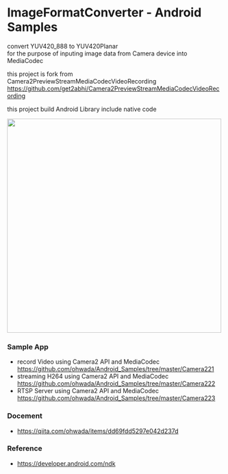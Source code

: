ImageFormatConverter - Android Samples
===============

convert YUV420_888 to YUV420Planar <br/>
for the purpose of inputing image data from Camera device into MediaCodec <br/>

this project is fork from  <br/>
Camera2PreviewStreamMediaCodecVideoRecording <br/>
https://github.com/get2abhi/Camera2PreviewStreamMediaCodecVideoRecording <br/>

this project build Android Library include native code <br/>

<image src="https://raw.githubusercontent.com/ohwada/Android_Samples/master/ImageFormatConverter/docs/lib_overview.png" width="500" /><br/>


### Sample App <br/>
- record Video using Camera2 API and MediaCodec <br/>
https://github.com/ohwada/Android_Samples/tree/master/Camera221 <br/>
- streaming H264 using Camera2 API and MediaCodec <br/>
https://github.com/ohwada/Android_Samples/tree/master/Camera222 <br/>
- RTSP Server using Camera2 API and MediaCodec <br/>
https://github.com/ohwada/Android_Samples/tree/master/Camera223 <br/>


### Docement <br/>
- https://qiita.com/ohwada/items/dd69fdd5297e042d237d


### Reference <br/>
- https://developer.android.com/ndk
